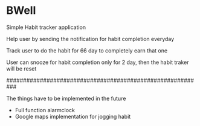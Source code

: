 # BWell

Simple Habit tracker application

Help user by sending the notification for habit completion everyday

Track user to do the habit for 66 day to completely earn that one

User can snooze for habit completion only for 2 day, then the habit traker will be reset

###########################################################

The things have to be implemented in the future
- Full function alarmclock
- Google maps implementation for jogging habit
